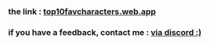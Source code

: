 <h3>the link : <a href="https://top10favcharacters.web.app">top10favcharacters.web.app</a></h3>
<h3>if you have a feedback, contact me : <a href="https://discord.com/users/1018506703303610448">via discord :)</a></h3>
